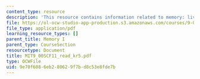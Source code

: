 ```yaml
---
content_type: resource
description: 'This resource contains information related to memory: living with yesterday.'
file: https://ol-ocw-studio-app-production.s3.amazonaws.com/courses/9-00sc-introduction-to-psychology-fall-2011/9e70f6086eb280629f7bd8c53e8fde7b_MIT9_00SCF11_read_kr5.pdf
file_type: application/pdf
learning_resource_types: []
parent_title: Memory I
parent_type: CourseSection
resourcetype: Document
title: MIT9_00SCF11_read_kr5.pdf
type: OCWFile
uid: 9e70f608-6eb2-8062-9f7b-d8c53e8fde7b
---
```

